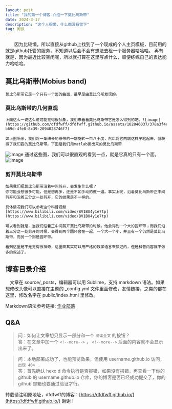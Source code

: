 ```yaml
---
layout: post
title: "我的第一个博客-介绍一下莫比乌斯带"
date: 2024-3-17 
description: "这个人很懒，什么都没有留下"
tag: 闲谈
---   
```


　　因为比较懒，所以直接从github上找到了一个现成的个人主页模板，目前用的就是github托管的服务，不知道以后会不会有想法去租一个服务器哈哈哈。
    再有就是，因为最近比较空闲呢，所以就打算在这里写点什么，顺便练练自己的表达能力哈哈哈。

## 莫比乌斯带(Mobius band)
  
    莫比乌斯带它是一个只有一个面的曲面，最早是由莫比乌斯发现的。
  
### 莫比乌斯带的几何直观
    上面这么一说这么说可能觉得很抽象，我们来看看莫比乌斯带它是怎么得到的吧。![image](https://github.com/dfdfwff/dfdfwff.github.io/assets/102846037/378a3f4e-b69d-4fe8-8c39-2094028746f7)
  
    如上图所示，我们将一条细长的纸带的一端旋转一百八十度，然后将它两端这样子粘起来，就获得了我们要的莫比乌斯带。下图是我们用matlab画出来的莫比乌斯带
  ![image](https://github.com/dfdfwff/dfdfwff.github.io/assets/102846037/7f930c03-18e6-4991-8c13-ec4e8a166884)
    通过这些图，我们可以很直观的看到一点，就是它真的只有一个面。![image](https://github.com/dfdfwff/dfdfwff.github.io/assets/102846037/5a5c6285-1be9-466b-a190-c22a4e3eab2e)

 
### 剪开莫比乌斯带
    如果我们把莫比乌斯带沿着中间剪开，会发生什么呢？
    你可能会想很多可能，但是想再多，还是不如手动的做一遍。事实上呢，沿着莫比乌斯带正中间剪开和沿着三分之一处剪开，它的结果是不一样的。
  
    具体情况我们可以参考这个科普视频[https://www.bilibili.com/video/BV1BU4y1e7tp](https://www.bilibili.com/video/BV1BU4y1e7tp)
  
    可以看到就是，当我们沿着正中间剪开莫比乌斯带的时候，他会得到一个大的圆环带；而我们沿着三分之一处剪开的时候，会得到两个圆环套在一起，一个大一个小，并且有一个仍然是莫比乌斯带，而另一个则是圆环带。
  
    看到这里是不是觉得很神奇，这里面其实可以用严格的数学语言来描述的，但是科普内容就不做多的叙述了。



## 博客目录介绍
　文章在 source/_posts，编辑器可以用 Sublime，支持 markdown 语法。如果想修改头像可以直接在主题的 _config.yml 文件里面修改，友情链接，之类的都在这里，修改名字在 public/index.html 里修改。

Markdown语法参考链接: [作业部落](https://www.zybuluo.com/mdeditor)


## Q&A

> 问：如何让文章想只显示一部分和一个 `阅读全文` 的按钮？       
> 答：在文章中加一个 `<!--more-->` ， `<!--more-->` 后面的内容就不会显示出来了。

<p> </p>

> 问：本地部署成功了，也能预览效果，但使用 username.github.io 访问，`出现 404 ` .      
> 答：首先确认 hexo d 命令执行是否报错，如果没有报错，再查看一下你的 github 的 username.github.io 仓库，你的博客是否已经成功提交了，你的 github 邮箱也要通过验证才行。

<p> </p>

转载请注明原地址，dfdfwff的博客：[https://dfdfwff.github.io/](https://dfdfwff.github.io/) 谢谢！
